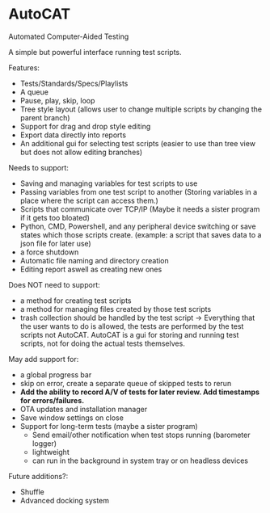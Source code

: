 # AutoCAT

Automated Computer-Aided Testing

A simple but powerful interface running test scripts.

Features:
- Tests/Standards/Specs/Playlists
- A queue
- Pause, play, skip, loop
- Tree style layout (allows user to change multiple scripts by changing the parent branch)
- Support for drag and drop style editing
- Export data directly into reports
- An additional gui for selecting test scripts (easier to use than tree view but does not allow editing branches)

Needs to support:
- Saving and managing variables for test scripts to use
- Passing variables from one test script to another (Storing variables in a place where the script can access them.)
- Scripts that communicate over TCP/IP (Maybe it needs a sister program if it gets too bloated)
- Python, CMD, Powershell, and any peripheral device switching or save states which those scripts create. 
  (example: a script that saves data to a json file for later use)
- a force shutdown
- Automatic file naming and directory creation
- Editing report aswell as creating new ones

Does NOT need to support:
- a method for creating test scripts
- a method for managing files created by those test scripts
- trash collection should be handled by the test script
-> Everything that the user wants to do is allowed, the tests are performed by the test scripts not AutoCAT. 
    AutoCAT is a gui for storing and running test scripts, not for doing the actual tests themselves.

May add support for:
- a global progress bar
- skip on error, create a separate queue of skipped tests to rerun
- **Add the ability to record A/V of tests for later review. Add timestamps for errors/failures.**
- OTA updates and installation manager
- Save window settings on close
- Support for long-term tests (maybe a sister program)
  - Send email/other notification when test stops running (barometer logger)
  - lightweight
  - can run in the background in system tray or on headless devices
  
Future additions?:
- Shuffle
- Advanced docking system
